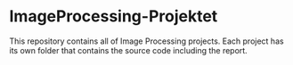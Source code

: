 # ImageProcessing-Projektet
This repository contains all of Image Processing projects. Each project has its own folder that contains the source code including the report. 
